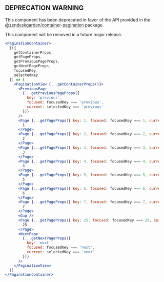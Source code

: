 ## DEPRECATION WARNING

This component has been deprecated in favor of the API provided in the
[@zendeskgarden/container-pagination](https://www.npmjs.com/package/@zendeskgarden/container-pagination)
package.

This component will be removed in a future major release.

```jsx static
<PaginationContainer>
  {({
    getContainerProps,
    getPageProps,
    getPreviousPageProps,
    getNextPageProps,
    focusedKey,
    selectedKey
  }) => (
    <PaginationView {...getContainerProps()}>
      <PreviousPage
        {...getPreviousPageProps({
          key: 'previous',
          focused: focusedKey === 'previous',
          current: selectedKey === 'previous'
        })}
      />
      <Page {...getPageProps({ key: 1, focused: focusedKey === 1, current: selectedKey === 1 })}>
        1
      </Page>
      <Page {...getPageProps({ key: 2, focused: focusedKey === 2, current: selectedKey === 2 })}>
        2
      </Page>
      <Page {...getPageProps({ key: 3, focused: focusedKey === 3, current: selectedKey === 3 })}>
        3
      </Page>
      <Page {...getPageProps({ key: 4, focused: focusedKey === 4, current: selectedKey === 4 })}>
        4
      </Page>
      <Page {...getPageProps({ key: 5, focused: focusedKey === 5, current: selectedKey === 5 })}>
        5
      </Page>
      <Page {...getPageProps({ key: 6, focused: focusedKey === 6, current: selectedKey === 6 })}>
        6
      </Page>
      <Page {...getPageProps({ key: 7, focused: focusedKey === 7, current: selectedKey === 7 })}>
        7
      </Page>
      <Gap />
      <Page {...getPageProps({ key: 25, focused: focusedKey === 25, current: selectedKey === 25 })}>
        25
      </Page>
      <NextPage
        {...getNextPageProps({
          key: 'next',
          focused: focusedKey === 'next',
          current: selectedKey === 'next'
        })}
      />
    </PaginationView>
  )}
</PaginationContainer>
```
